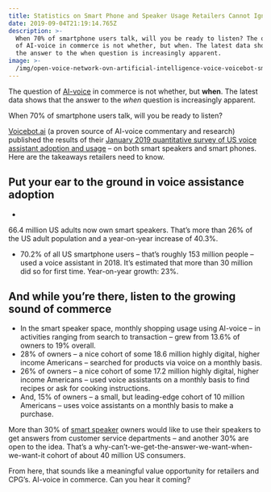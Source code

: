 ```yaml
---
title: Statistics on Smart Phone and Speaker Usage Retailers Cannot Ignore
date: 2019-09-04T21:19:14.765Z
description: >-
  When 70% of smartphone users talk, will you be ready to listen? The question
  of AI-voice in commerce is not whether, but when. The latest data shows that
  the answer to the when question is increasingly apparent.
image: >-
  /img/open-voice-network-ovn-artificial-intelligence-voice-voicebot-smart-speakers-smart-phone.jpg
---
```

The question of [AI-voice](https://openvoicenetwork.org/post/announcing-the-open-voice-initiative/) in commerce is not whether, but **when**. The latest data shows that the answer to the _when_ question is increasingly apparent.

When 70% of smartphone users talk, will you be ready to listen?

[Voicebot.ai](https://voicebot.ai) (a proven source of AI-voice commentary and research) published the results of their [January 2019 quantitative survey of US voice assistant adoption and usage](https://voicebot.ai/smart-speaker-consumer-adoption-report-2019/) – on both smart speakers and smart phones. Here are the takeaways retailers need to know.

## Put your ear to the ground in voice assistance adoption

* 

66.4 million US adults now own smart speakers. That’s more than 26% of the US adult population and a year-on-year increase of 40.3%.

* 70.2% of all US smartphone users – that’s roughly 153 million people – used a voice assistant in 2018. It’s estimated that more than 30 million did so for first time. Year-on-year growth: 23%.

## And while you’re there, listen to the growing sound of commerce

* In the smart speaker space, monthly shopping usage using AI-voice – in activities ranging from search to transaction – grew from 13.6% of owners to 19% overall.
* 28% of owners – a nice cohort of some 18.6 million highly digital, higher income Americans – searched for products via voice on a monthly basis.
* 26% of owners – a nice cohort of some 17.2 million highly digital, higher income Americans – used voice assistants on a monthly basis to find recipes or ask for cooking instructions.  
* And, 15% of owners – a small, but leading-edge cohort of 10 million Americans – uses voice assistants on a monthly basis to make a purchase.

More than 30% of [smart speaker](https://voicebot.ai/2019/08/12/marketers-view-voice-assistant-presence-on-smartphones-more-important-than-on-smart-speakers/) owners would like to use their speakers to get answers from customer service departments – and another 30% are open to the idea. That’s a why-can’t-we-get-the-answer-we-want-when-we-want-it cohort of about 40 million US consumers.

From here, that sounds like a meaningful value opportunity for retailers and CPG’s. AI-voice in commerce. Can you hear it coming?
